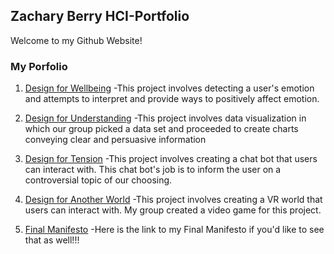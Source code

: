 ## Zachary Berry HCI-Portfolio

Welcome to my Github Website!

### My Porfolio

1. [Design for Wellbeing](https://medium.com/@zachberry_90708/design-for-wellbeing-2c6e9dc2f3a2)
-This project involves detecting a user's emotion and attempts to interpret and provide ways to positively affect emotion.

2. [Design for Understanding](https://medium.com/@zachberry_90708/designing-for-understanding-wpi-a97f157967c6)
-This project involves data visualization in which our group picked a data set and proceeded to create charts conveying clear and persuasive information

3. [Design for Tension](https://medium.com/@zachberry_90708/design-for-tension-1be8cc134864)
-This project involves creating a chat bot that users can interact with. This chat bot's job is to inform the user on a controversial topic of our choosing.

4. [Design for Another World](https://medium.com/@zachberry_90708/design-for-another-world-a632987b95f3)
-This project involves creating a VR world that users can interact with. My group created a video game for this project.

5. [Final Manifesto](https://medium.com/@zachberry_90708/final-design-manifesto-bae1ae1e37fd)
-Here is the link to my Final Manifesto if you'd like to see that as well!!!
